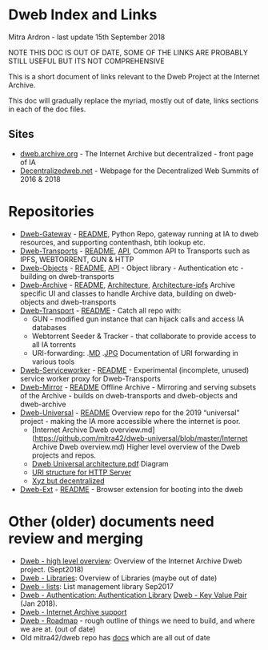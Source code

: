 # Dweb Index and Links
Mitra Ardron - last update 15th September 2018

NOTE THIS DOC IS OUT OF DATE, SOME OF THE LINKS ARE PROBABLY STILL USEFUL BUT ITS NOT COMPREHENSIVE

This is a short document of links relevant to the Dweb Project at the Internet Archive.

This doc will gradually replace the myriad, mostly out of date, links sections in each of the doc files.

## Sites
* [dweb.archive.org](https://dweb.archive.org) - The Internet Archive but decentralized - front page of IA
* [Decentralizedweb.net](https://Decentralizedweb.net) - Webpage for the Decentralized Web Summits of 2016 & 2018

# Repositories
* [Dweb-Gateway](https://github.com/internetarchive/dweb-gateway)  - [README](https://github.com/internetarchive/dweb-gateway/blob/master/README.md), Python Repo, gateway running at IA to dweb resources, and supporting contenthash, btih lookup etc.
* [Dweb-Transports](https://github.com/internetarchive/dweb-transports) - [README](https://github.com/internetarchive/dweb-transports/blob/master/README.md), [API](https://github.com/internetarchive/dweb-transports/blob/master/API.md), Common API to Transports such as IPFS, WEBTORRENT, GUN & HTTP
* [Dweb-Objects](https://github.com/internetarchive/dweb-objects) - [README](https://github.com/internetarchive/dweb-objects/blob/master/README.md), [API](https://github.com/internetarchive/dweb-objects/blob/master/API.md) - Object library - Authentication etc - building on dweb-transports
* [Dweb-Archive](https://github.com/internetarchive/dweb-archive) -  [README](https://github.com/internetarchive/dweb-archive/blob/master/README.md), [Architecture](https://github.com/internetarchive/dweb-archive/blob/master/docs/archive_architecture.md), [Architecture-ipfs](https://github.com/internetarchive/dweb-archive/blob/master/docs/archive_architecture_ipfs.md)  Archive specific UI and classes to handle Archive data, building on dweb-objects and dweb-transports
* [Dweb-Transport](https://github.com/internetarchive/dweb-transport) -  [README](https://github.com/internetarchive/dweb-transport/blob/master/README.md) - Catch all repo with:
    * GUN - modified gun instance that can hijack calls and access IA databases
    * Webtorrent Seeder & Tracker - that collaborate to provide access to all IA torrents
    * URI-forwarding: .[MD](https://github.com/internetarchive/dweb-transport/blob/master/URL-forwards.md) .[JPG](https://github.com/internetarchive/dweb-transport/blob/master/URL-forwards.jpg) Documentation of URI forwarding in various tools
* [Dweb-Serviceworker](https://github.com/internetarchive/dweb-serviceworker) - [README](https://github.com/internetarchive/dweb-serviceworker/blob/master/README.md) - Experimental (incomplete, unused) service worker proxy for Dweb-Transports
* [Dweb-Mirror](https://github.com/internetarchive/dweb-mirror) - [README](https://github.com/internetarchive/dweb-mirror/blob/master/README.md) Offline Archive - Mirroring and serving subsets of the Archive - builds on dweb-transports and dweb-objects and dweb-archive
* [Dweb-Universal](https://github.com/mitra42/dweb-universal) - [README](https://github.com//mitra42/dweb-universal/blob/master/README.md)  Overview repo for the 2019 “universal” project - making the IA more accessible where the internet is poor. 
    * [Internet Archive Dweb overview.md](https://github.com/mitra42/dweb-universal/blob/master/Internet Archive Dweb overview.md) Higher level overview of the Dweb projects and repos.
    * [Dweb Universal architecture.pdf](https://github.com/mitra42/dweb-universal/blob/master/Dweb%20Universal%20architecture.pdf) Diagram 
    * [URI structure for HTTP Server](https://github.com/mitra42/dweb-universal/blob/master/uri%20structure%20for%20http%20server.md)
    * [Xyz but decentralized](https://github.com/mitra42/dweb-universal/blob/master/xyz%20but%20decentralized.md)
* [Dweb-Ext](https://github.com/abhidas17695/dweb-ext/) - [README](https://github.com/abhidas17695/dweb-ext/blob/master/README.md) - Browser extension for booting into the dweb

# Other (older) documents need review and merging
* [Dweb - high level overview](https://docs.google.com/document/d/1-lI352gV_ma5ObAO02XwwyQHhqbC8GnAaysuxgR2dQo/edit#): Overview of the Internet Archive Dweb project. (Sept2018)
* [Dweb - Libraries](https://docs.google.com/document/d/1LU-mbD87jzJGeIGBrxI4XNpczzvsV00kLC64xVXuwZ8/edit#): Overview of Libraries (maybe out of date)
* [Dweb - lists](https://docs.google.com/document/d/1vm-Lze_Gu6gEQUPvh-yRCayCnT82SyECOrd8co3EPfo/edit#): List management library Sep2017
* [Dweb - Authentication: Authentication Library](https://docs.google.com/document/d/1bdcNtfJQ04Twlbef1VZAjQYLmZgpdCFDapQBoef_CGs/edit)
 [Dweb - Key Value Pair](https://docs.google.com/document/d/1yfmLRqKPxKwB939wIy9sSaa7GKOzM5PrCZ4W1jRGW6M/edit#heading=h.mkrw566urzdo) (Jan 2018).
* [Dweb - Internet Archive support](https://docs.google.com/document/d/1kLqZqd_hWDW4sGE_9BLs9FLNon1IubeJTLmxYTdv6GA/edit#)
* [Dweb - Roadmap](https://docs.google.com/document/d/1gz7rzjOpcrhyQjEFzQ5KnVz2hAlzQ_I0mq-zDdTjj4A/edit#) - rough outline of things we need to build, and where we are at. (out of date)
* Old mitra42/dweb repo has [docs](https://github.com/mitra42/dweb/tree/master/docs) which are all out of date


